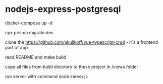 
# nodejs-express-postgresql

docker-compose up -d

npx prisma migrate dev

clone the https://github.com/akulikoff/vue-typescript-crud - it`s a frontend part of app


read README and make build


copy all files from build directory to these project in /views folder


run server with command node server.js
